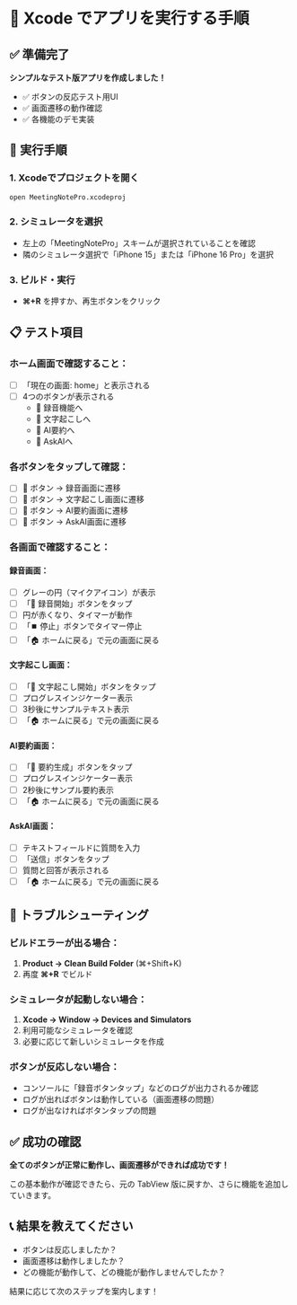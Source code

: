 # 🚀 Xcode でアプリを実行する手順

## ✅ 準備完了

**シンプルなテスト版アプリを作成しました！**

- ✅ ボタンの反応テスト用UI
- ✅ 画面遷移の動作確認
- ✅ 各機能のデモ実装

## 📱 実行手順

### 1. Xcodeでプロジェクトを開く
```bash
open MeetingNotePro.xcodeproj
```

### 2. シミュレータを選択
- 左上の「MeetingNotePro」スキームが選択されていることを確認
- 隣のシミュレータ選択で「iPhone 15」または「iPhone 16 Pro」を選択

### 3. ビルド・実行
- **⌘+R** を押すか、再生ボタンをクリック

## 📋 テスト項目

### ホーム画面で確認すること：
- [ ] 「現在の画面: home」と表示される
- [ ] 4つのボタンが表示される
  - 🎤 録音機能へ
  - 📝 文字起こしへ  
  - 🤖 AI要約へ
  - 💬 AskAIへ

### 各ボタンをタップして確認：
- [ ] 🎤 ボタン → 録音画面に遷移
- [ ] 📝 ボタン → 文字起こし画面に遷移
- [ ] 🤖 ボタン → AI要約画面に遷移
- [ ] 💬 ボタン → AskAI画面に遷移

### 各画面で確認すること：

#### 録音画面：
- [ ] グレーの円（マイクアイコン）が表示
- [ ] 「🔴 録音開始」ボタンをタップ
- [ ] 円が赤くなり、タイマーが動作
- [ ] 「⏹️ 停止」ボタンでタイマー停止
- [ ] 「🏠 ホームに戻る」で元の画面に戻る

#### 文字起こし画面：
- [ ] 「📝 文字起こし開始」ボタンをタップ
- [ ] プログレスインジケーター表示
- [ ] 3秒後にサンプルテキスト表示
- [ ] 「🏠 ホームに戻る」で元の画面に戻る

#### AI要約画面：
- [ ] 「🧠 要約生成」ボタンをタップ
- [ ] プログレスインジケーター表示
- [ ] 2秒後にサンプル要約表示
- [ ] 「🏠 ホームに戻る」で元の画面に戻る

#### AskAI画面：
- [ ] テキストフィールドに質問を入力
- [ ] 「送信」ボタンをタップ
- [ ] 質問と回答が表示される
- [ ] 「🏠 ホームに戻る」で元の画面に戻る

## 🐛 トラブルシューティング

### ビルドエラーが出る場合：
1. **Product → Clean Build Folder** (⌘+Shift+K)
2. 再度 **⌘+R** でビルド

### シミュレータが起動しない場合：
1. **Xcode → Window → Devices and Simulators**
2. 利用可能なシミュレータを確認
3. 必要に応じて新しいシミュレータを作成

### ボタンが反応しない場合：
- コンソールに「録音ボタンタップ」などのログが出力されるか確認
- ログが出ればボタンは動作している（画面遷移の問題）
- ログが出なければボタンタップの問題

## ✅ 成功の確認

**全てのボタンが正常に動作し、画面遷移ができれば成功です！**

この基本動作が確認できたら、元の TabView 版に戻すか、さらに機能を追加していきます。

## 📞 結果を教えてください

- ボタンは反応しましたか？
- 画面遷移は動作しましたか？
- どの機能が動作して、どの機能が動作しませんでしたか？

結果に応じて次のステップを案内します！